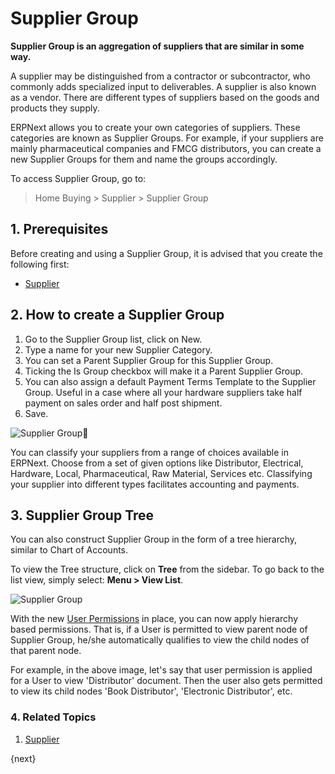 <!-- add-breadcrumbs -->
# Supplier Group
**Supplier Group is an aggregation of suppliers that are similar in some way.**

A supplier may be distinguished from a contractor or subcontractor, who
commonly adds specialized input to deliverables. A supplier is also known as a
vendor. There are different types of suppliers based on the goods and
products they supply.

ERPNext allows you to create your own categories of suppliers. These
categories are known as Supplier Groups. For example, if your suppliers are
mainly pharmaceutical companies and FMCG distributors, you can create a new
Supplier Groups for them and name the groups accordingly.

To access Supplier Group, go to:
> Home Buying > Supplier > Supplier Group

## 1. Prerequisites
Before creating and using a Supplier Group, it is advised that you create the following first:

* [Supplier](/docs/v13/user/manual/en/buying/supplier)

## 2. How to create a Supplier Group
1. Go to the Supplier Group list, click on New.
1. Type a name for your new Supplier Category.
1. You can set a Parent Supplier Group for this Supplier Group.
1. Ticking the Is Group checkbox will make it a Parent Supplier Group.
1. You can also assign a default Payment Terms Template to the Supplier Group. Useful in a case where all your hardware suppliers take half payment on sales order and half post shipment.
1. Save.

<img class="screenshot" alt="Supplier Group" src="{{docs_base_url}}/assets/img/buying/supplier-group.png">

You can classify your suppliers from a range of choices available in ERPNext.
Choose from a set of given options like Distributor, Electrical, Hardware, Local, Pharmaceutical, Raw Material, Services etc. Classifying your supplier into different types facilitates accounting and payments.

## 3. Supplier Group Tree

You can also construct Supplier Group in the form of a tree hierarchy, similar
to Chart of Accounts.

To view the Tree structure, click on **Tree** from the sidebar. To go back to the
list view, simply select: **Menu > View List**.

<img class="screenshot" alt="Supplier Group" src="{{docs_base_url}}/assets/img/buying/supplier-group-tree.png">

With the new [User Permissions](/docs/v13/user/manual/en/setting-up/users-and-permissions)
in place, you can now apply hierarchy based permissions.
That is, if a User is permitted to view parent node of Supplier Group,
he/she automatically qualifies to view the child nodes of that parent node.

For example, in the above image, let's say that user permission is applied for a User to
view 'Distributor' document. Then the user also gets permitted to view its
child nodes 'Book Distributor', 'Electronic Distributor', etc.

### 4. Related Topics
1. [Supplier](/docs/v13/user/manual/en/buying/supplier)

{next}

